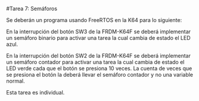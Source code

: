 #Tarea 7: Semáforos

Se deberán un programa usando FreeRTOS en la K64 para lo siguiente:

En la interrupción del botón SW3 de la FRDM-K64F se deberá implementar un semáforo binario para activar una tarea la cual cambia de estado el LED azul.

En la interrupción del botón SW2 de la FRDM-K64F se deberá implementar un semáforo contador para activar una tarea la cual cambia de estado el LED verde cada que el botón se presiona 10 veces. La cuenta de veces que se presiona el botón la deberá llevar el semáforo contador y no una variable normal.

Esta tarea es individual.
